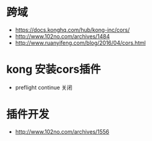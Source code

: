#  跨域
- https://docs.konghq.com/hub/kong-inc/cors/
- http://www.102no.com/archives/1484
- http://www.ruanyifeng.com/blog/2016/04/cors.html

# kong 安装cors插件
- preflight continue 关闭


# 插件开发
- http://www.102no.com/archives/1556
